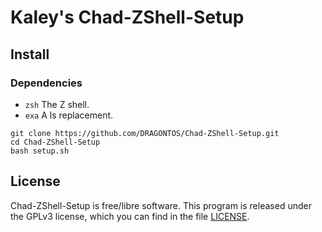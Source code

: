 # Kaley's Chad-ZShell-Setup

## Install

### Dependencies

- `zsh` The Z shell.
- `exa` A ls replacement.

```
git clone https://github.com/DRAGONTOS/Chad-ZShell-Setup.git
cd Chad-ZShell-Setup
bash setup.sh
```

## License

Chad-ZShell-Setup is free/libre software. This program is released under the GPLv3
license, which you can find in the file [LICENSE](LICENSE).

